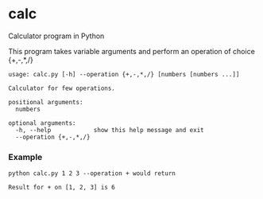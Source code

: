 # calc
Calculator program in Python

This program takes variable arguments and perform an operation of choice {+,-,*,/}

```
usage: calc.py [-h] --operation {+,-,*,/} [numbers [numbers ...]]

Calculator for few operations.

positional arguments:
  numbers

optional arguments:
  -h, --help            show this help message and exit
  --operation {+,-,*,/}
  ```


### Example

``` 
python calc.py 1 2 3 --operation + would return

Result for + on [1, 2, 3] is 6
```
